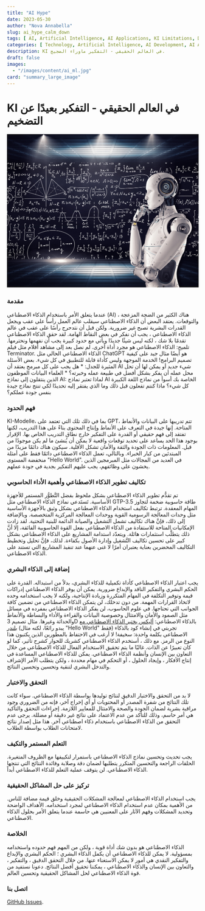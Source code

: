```yaml
---
title: "AI Hype"
date: 2023-05-30
author: "Nova Annabella"
slug: ai_hype_calm_down
tags: [ AI, Artificial Intelligence, AI Applications, KI Limitations, Development, Validation, Collaboration, Continuous Learning, Problem Solving ]
categories: [ Technology, Artificial Intelligence, AI Development, AI Applications ]
description: KI في العالم الحقيقي - التفكير ماوراء الضجيج.
draft: false
images:
  - "/images/content/ai_ml.jpg"
card: "summary_large_image"
---
```




# KI في العالم الحقيقي - التفكير بعيدًا عن التضخيم


[![ai_ml](/images/content/ai_ml.jpg)](https://en.wikipedia.org/wiki/Weak_artificial_intelligence)

### مقدمة

عندما يتعلق الأمر باستخدام الذكاء الاصطناعي (AI) ، هناك الكثير من الضجة المزعجة والتوقعات. يعتقد البعض أن الذكاء
الاصطناعي سيقلب عالم العمل رأساً على عقب ويجعل القدرات البشرية تصبح غير ضرورية. ولكن قبل أن نتدحرج رأسًا على عقب في عالم
الذكاء الاصطناعي ، يجب أن نفكر في بعض النقاط الهامة. لقد حقق الذكاء الاصطناعي تقدمًا بلا شك ، لكنه ليس شيئًا جديدًا
ويأتي مع حدود كبيرة يجب أن نفهمها ونحترمها. تلميح: الذكاء الاصطناعي هو مجرد أداة أخرى. لم نصل بعد إلى مشاهد أفلام مثل
فيلم Terminator. الذكاء الاصطناعي الحالي مثل ChatGPT هو أيضًا مثال جيد على كيفية تصميم البرامج! الخدمة الموجهة وليس
كأداة قابلة للتطبيق في كل شيء. بعض الأسئلة المثيرة للجدل: * هل يجب على كل مبرمج يعتقد أن AI شيء جديد أو يمكن لها أن
تحل محل عمله أن يفكر بشكل أفضل في طبيعة عمله وخبرته؟ * العلماء البيانات الموظفون الذين ينتقلون إلى نماذج AI: لماذا تعتبر
نماذج AI الخاصة بك أسوأ من نماذج اللغة الكبيرة كل شيء؟ ماذا كنتم تفعلون قبل ذلك وما الذي يفتقر إليه تحديدًا لكي تنتج
نماذج جيدة بنفس جودة عملكم؟

### فهم الحدود

KI-Modelle، بما في ذلك تلك التي تعتمد على GPT، تتم تدريبها على البيانات والأنماط المتاحة. إنها جيدة في التعرف على
الأنماط وإنتاج المحتوى بناءً على هذا التدريب، لكنها تفتقد إلى فهم حقيقي أو القدرة على التفكير خارج نطاق التدريب الخاص
بها. الإقرار بوجود هذا الحد يساعد على تحديد توقعات واقعية لا يمكن أن يُنشئ ما لم يكن موجودًا من قبل. المعلومات ذات
الجودة والثقة والأمان تشكل الأقلية. سيكون هناك دائمًا مزيدًا من المبتدئين من كبار الخبراء. وبالتالي، تعمل الذكاء
الاصطناعي دائمًا فقط على أمثلة منخفضة المستوى "Hello World". في العديد من المجالات مثل المبرمجين الذين يخشون على
وظائفهم، يجب عليهم التفكير بجدية في جودة عملهم.

### تكاليف تطوير الذكاء الاصطناعي وأهمية الأداء الحاسوبي

تم تقدُّم تطوير الذكاء الاصطناعي بشكل ملحوظ بفضل التَّطوُّر المستمر للأجهزة الأساسية. تَستَدعي نماذج الذكاء الاصطناعي
مثل GTP-3.5 طاقة حاسوبية ضخمة لتجاوز المهام المعقدة. ترتبط تكاليف استخدام الذكاء الاصطناعي بشكل وثيق بالأجهزة الأساسية
مثل وحدات المعالجة الرسومية القوية ووحدات المعالجة المركزية المتخصصة. وبالإضافة إلى ذلك، فإنَّ هناك تكاليف تشمل التشغيل
والصيانة الدائمة للبنية التحتية. لقد زادت الإمكانيات المتاحة للاستفادة من الذكاء الاصطناعي بفعل القوة الحاسوبية الفائقة،
إلا أنَّ ذلك يتطلَّب استثمارات هائلة. ويتعدّد استدامة المشاريع على الذكاء الاصطناعي بشكل كبير على تحسين تكاليف التَّشغيل
وإدارة الأصول بكفاءة. لذلك، فإنَّ تحليل وتخطيط التكاليف المحضرين بعناية يعتبران أمرًا لا غنى عنهما عند تنفيذ المشاريع
التي تستند على الذكاء الاصطناعي.

### إضافة إلى الذكاء البشري

يجب اعتبار الذكاء الاصطناعي كأداة تكميلية للذكاء البشري، بدلاً من استبداله. القدرة على الحكم البشري والتفكير الناقد
والإبداع ضرورية. يمكن أن يوفر الذكاء الاصطناعي إدراكات قيمة وتوفير التكلفة في المهام المتكررة وزيادة الإنتاجية، ولكنه لا
يجب استخدامه وحده لاتخاذ القرارات المهمة. من دون تدخلك، لن يتمكن الذكاء الاصطناعي من تضمين كافة الجوانب التي تحتاجها. في
علوم الحاسوب، لن يفكر الذكاء الاصطناعي بمفرده في مسائل مثل الصمود والأمان والامتثال وخصوصية البيانات والقراءة والأداء
والبساطة والأنماط والحداثة وغيرها. مثال تصميم 3D بالذكاء الاصطناعي: [أليكس يختبر الذكاء الاصطناعي مع
بلندر](https://www.youtube.com/watch?v=x60zHw_z4NM&t=460s) (يبدو رائعًا، لكنه مثال "Hello World" فقط) تجربتي في إنشاء
كود بالذكاء الاصطناعي بكلمة واحدة: سخيفة! لا أرغب في الاحتفاظ بالمطورين الذين يكتبون هذا النوع من الرمز. مع ذلك ، أستخدم
الذكاء الاصطناعي كشريك للحوار كشرح تأثير، كما لو كان تعبيرًا عن الذات. غالبًا ما يتم تحقيق الاستخدام الفعال للذكاء
الاصطناعي من خلال التعاون بين الإنسان وأنظمة الذكاء الاصطناعي. يمكن للذكاء الاصطناعي المساعدة في إنتاج الأفكار ، وإيجاد
الحلول ، أو التحكم في مهام محددة ، ولكن يتطلب الأمر الإشراف والتدخل البشري لتنقية وتحسين وتحسين النتائج.

### التحقق والاختبار

لا بد من التحقق والاختبار الدقيق لنتائج توليدها بواسطة الذكاء الاصطناعي. سواء كانت تلك النتائج من شفرة المصدر أو
المحتويات أو أي إخراج آخر، فإنه من الضروري وجود مراقبة بشرية لضمان الجودة والصحة والامتثال للمعايير اللازمة. إجراءات
التحقق والتأكيد هي أمر حاسم، وذلك للتأكد من عدم الاعتماد على نتائج غير دقيقة أو مضللة. يرجى عدم التحقق من الذكاء
الاصطناعي باستخدام ذكاء اصطناعي آخر. هذا مثل إصدار نتائج لامتحانات الطلاب بواسطة الطلاب.

### التعلم المستمر والتكيف

يجب تحديث وتحسين نماذج الذكاء الاصطناعي باستمرار لتكييفها مع الظروف المتغيرة. الحلقات الراجعة والتحسين المتكرر يتطلبها
لضمان دقة وصلابة وفائدة النتائج التي تنتجها الذكاء الاصطناعي. لن يتوقف عملية التعلم للذكاء الاصطناعي أبداً.

### تركيز على حل المشاكل الحقيقية

يجب استخدام الذكاء الاصطناعي لمعالجة المشكلات الحقيقية وخلق قيمة مضافة للناس. من الأهمية بمكان عدم استخدام الذكاء
الاصطناعي لمجرد استخدامه. الأهداف الواضحة وتحديد المشكلات وفهم الآثار على المعنيين هي حاسمة عندما يتعلق الأمر بحلول
الذكاء الاصطناعي.

### الخلاصة

الذكاء الاصطناعي هو بدون شك أداة قوية ، ولكن من المهم فهم حدوده واستخدامه بمسؤولية. لا يمكن للذكاء الاصطناعي أن يكمل
الذكاء البشري ؛ الحكم البشري والإبداع والتفكير النقدي هي أمور لا يمكن الاستغناء عنها. من خلال التحقق الدقيق ، والتفكير ،
والتعاون بين الإنسان والذكاء الاصطناعي ، يمكننا تحقيق أفضل النتائج. دعونا نستفيد من قوة الذكاء الاصطناعي لحل المشاكل
الحقيقية وتحسين العالم.

### اتصل بنا

[GitHub Issues](https://github.com/NovaAnnabella/the_unspoken/issues/new/choose).

